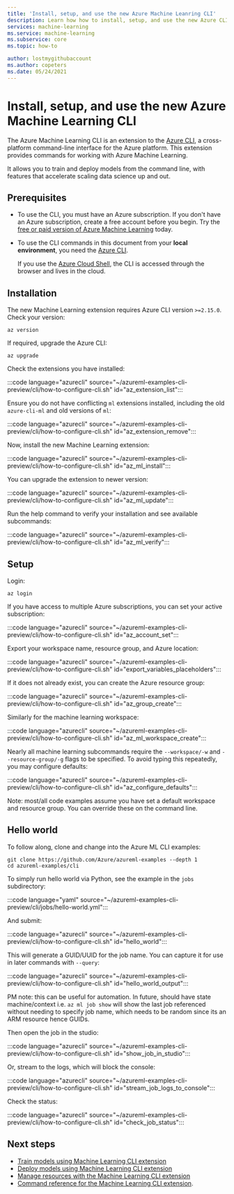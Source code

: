 ```yaml
---
title: 'Install, setup, and use the new Azure Machine Leanring CLI'
description: Learn how how to install, setup, and use the new Azure CLI extension for Machine Learning.
services: machine-learning
ms.service: machine-learning
ms.subservice: core
ms.topic: how-to

author: lostmygithubaccount
ms.author: copeters
ms.date: 05/24/2021
---
```


# Install, setup, and use the new Azure Machine Learning CLI

The Azure Machine Learning CLI is an extension to the [Azure CLI](/cli/azure/), a cross-platform command-line interface for the Azure platform. This extension provides commands for working with Azure Machine Learning. 

It allows you to train and deploy models from the command line, with features that accelerate scaling data science up and out.

## Prerequisites

- To use the CLI, you must have an Azure subscription. If you don't have an Azure subscription, create a free account before you begin. Try the [free or paid version of Azure Machine Learning](https://aka.ms/AMLFree) today.

- To use the CLI commands in this document from your **local environment**, you need the [Azure CLI](/cli/azure/install-azure-cli).

    If you use the [Azure Cloud Shell](https://azure.microsoft.com/features/cloud-shell/), the CLI is accessed through the browser and lives in the cloud.

## Installation

The new Machine Learning extension requires Azure CLI version `>=2.15.0`. Check your version:

```azurecli
az version
```

If required, upgrade the Azure CLI:

```azurecli
az upgrade
```

Check the extensions you have installed:

:::code language="azurecli" source="~/azureml-examples-cli-preview/cli/how-to-configure-cli.sh" id="az_extension_list":::

Ensure you do not have conflicting `ml` extensions installed, including the old `azure-cli-ml` and old versions of `ml`:

:::code language="azurecli" source="~/azureml-examples-cli-preview/cli/how-to-configure-cli.sh" id="az_extension_remove":::

Now, install the new Machine Learning extension:

:::code language="azurecli" source="~/azureml-examples-cli-preview/cli/how-to-configure-cli.sh" id="az_ml_install":::

You can upgrade the extension to newer version:

:::code language="azurecli" source="~/azureml-examples-cli-preview/cli/how-to-configure-cli.sh" id="az_ml_update":::

Run the help command to verify your installation and see available subcommands:

:::code language="azurecli" source="~/azureml-examples-cli-preview/cli/how-to-configure-cli.sh" id="az_ml_verify":::

## Setup

Login:

```azurecli
az login
```

If you have access to multiple Azure subscriptions, you can set your active subscription:

:::code language="azurecli" source="~/azureml-examples-cli-preview/cli/how-to-configure-cli.sh" id="az_account_set":::

Export your workspace name, resource group, and Azure location: 

:::code language="azurecli" source="~/azureml-examples-cli-preview/cli/how-to-configure-cli.sh" id="export_variables_placeholders":::

If it does not already exist, you can create the Azure resource group:

:::code language="azurecli" source="~/azureml-examples-cli-preview/cli/how-to-configure-cli.sh" id="az_group_create":::

Similarly for the machine learning workspace:

:::code language="azurecli" source="~/azureml-examples-cli-preview/cli/how-to-configure-cli.sh" id="az_ml_workspace_create":::

Nearly all machine learning subcommands require the `--workspace/-w` and `--resource-group/-g` flags to be specified. To avoid typing this repeatedly, you may configure defaults:

:::code language="azurecli" source="~/azureml-examples-cli-preview/cli/how-to-configure-cli.sh" id="az_configure_defaults":::

Note: most/all code examples assume you have set a default workspace and resource group. You can override these on the command line.

## Hello world

To follow along, clone and change into the Azure ML CLI examples:

```azurecli
git clone https://github.com/Azure/azureml-examples --depth 1
cd azureml-examples/cli
```

To simply run hello world via Python, see the example in the `jobs` subdirectory:

:::code language="yaml" source="~/azureml-examples-cli-preview/cli/jobs/hello-world.yml":::

And submit:

:::code language="azurecli" source="~/azureml-examples-cli-preview/cli/how-to-configure-cli.sh" id="hello_world":::

This will generate a GUID/UUID for the job name. You can capture it for use in later commands with `--query`:

:::code language="azurecli" source="~/azureml-examples-cli-preview/cli/how-to-configure-cli.sh" id="hello_world_output":::

PM note: this can be useful for automation. In future, should have state machine/context i.e. `az ml job show` will show the last job referenced without needing to specify job name, which needs to be random since its an ARM resource hence GUIDs.

Then open the job in the studio:

:::code language="azurecli" source="~/azureml-examples-cli-preview/cli/how-to-configure-cli.sh" id="show_job_in_studio":::

Or, stream to the logs, which will block the console:

:::code language="azurecli" source="~/azureml-examples-cli-preview/cli/how-to-configure-cli.sh" id="stream_job_logs_to_console":::

Check the status:

:::code language="azurecli" source="~/azureml-examples-cli-preview/cli/how-to-configure-cli.sh" id="check_job_status":::

## Next steps

- [Train models using Machine Learning CLI extension](how-to-train-cli.md)
- [Deploy models using Machine Learning CLI extension](how-to-deploy-cli.md)
- [Manage resources with the Machine Learning CLI extension](how-to-manage-resources-cli.md)
- [Command reference for the Machine Learning CLI extension](/cli/azure/ext/ml/ml).
